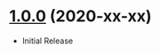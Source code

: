 <a name="1.0.0"></a>
# [1.0.0](https://github.com/flextype-plugins/tagify) (2020-xx-xx)
* Initial Release
